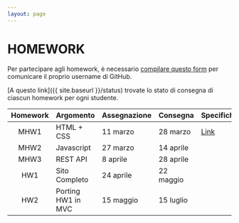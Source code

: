 ```yaml
---
layout: page
---
```


# HOMEWORK

Per partecipare agli homework, è necessario [compilare questo form](https://forms.gle/LMnKCVwjCrQe8qtS8) per comunicare il proprio username di GitHub.

[A questo link]({{ site.baseurl }}/status) trovate lo stato di consegna di ciascun homework per ogni studente.

| Homework | Argomento          | Assegnazione    | Consegna       | Specifiche   |
| :-------:| ------------------ | --------------- | ---------------|-------------- |
| MHW1     | HTML + CSS         | 11 marzo    | 28 marzo  | [Link](mhw1) |
| MHW2     | Javascript         | 27 marzo    | 14 aprile |  | 
| MHW3     | REST API           | 8 aprile    | 28 aprile  |  |
| HW1      | Sito Completo      | 24 aprile   | 22 maggio |  | 
| HW2      | Porting HW1 in MVC | 15 maggio   | 15 luglio | 

